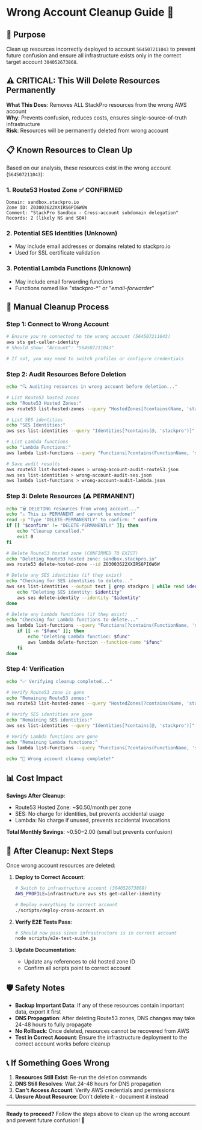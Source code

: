 # Wrong Account Cleanup Guide 🧹

## 🎯 **Purpose**
Clean up resources incorrectly deployed to account `564507211043` to prevent future confusion and ensure all infrastructure exists only in the correct target account `304052673868`.

## ⚠️ **CRITICAL**: This Will Delete Resources Permanently

**What This Does**: Removes ALL StackPro resources from the wrong AWS account  
**Why**: Prevents confusion, reduces costs, ensures single-source-of-truth infrastructure  
**Risk**: Resources will be permanently deleted from wrong account  

## 📋 **Known Resources to Clean Up**

Based on our analysis, these resources exist in the wrong account (`564507211043`):

### 1. Route53 Hosted Zone ✅ CONFIRMED
```
Domain: sandbox.stackpro.io
Zone ID: Z03003622XXIRS6PI6W6W  
Comment: "StackPro Sandbox - Cross-account subdomain delegation"
Records: 2 (likely NS and SOA)
```

### 2. Potential SES Identities (Unknown)
- May include email addresses or domains related to stackpro.io
- Used for SSL certificate validation

### 3. Potential Lambda Functions (Unknown)  
- May include email forwarding functions
- Functions named like "stackpro-*" or "*email-forwarder*"

## 🚀 **Manual Cleanup Process**

### Step 1: Connect to Wrong Account
```bash
# Ensure you're connected to the wrong account (564507211043)
aws sts get-caller-identity
# Should show: "Account": "564507211043"

# If not, you may need to switch profiles or configure credentials
```

### Step 2: Audit Resources Before Deletion
```bash
echo "🔍 Auditing resources in wrong account before deletion..."

# List Route53 hosted zones
echo "Route53 Hosted Zones:"
aws route53 list-hosted-zones --query "HostedZones[?contains(Name, 'stackpro')]"

# List SES identities  
echo "SES Identities:"
aws ses list-identities --query "Identities[?contains(@, 'stackpro')]"

# List Lambda functions
echo "Lambda Functions:"  
aws lambda list-functions --query "Functions[?contains(FunctionName, 'stackpro') || contains(FunctionName, 'email')]"

# Save audit results
aws route53 list-hosted-zones > wrong-account-audit-route53.json
aws ses list-identities > wrong-account-audit-ses.json  
aws lambda list-functions > wrong-account-audit-lambda.json
```

### Step 3: Delete Resources (⚠️ PERMANENT)
```bash
echo "🗑️ DELETING resources from wrong account..."
echo "⚠️ This is PERMANENT and cannot be undone!"
read -p "Type 'DELETE-PERMANENTLY' to confirm: " confirm
if [[ "$confirm" != "DELETE-PERMANENTLY" ]]; then
    echo "Cleanup cancelled."
    exit 0
fi

# Delete Route53 hosted zone (CONFIRMED TO EXIST)
echo "Deleting Route53 hosted zone: sandbox.stackpro.io"
aws route53 delete-hosted-zone --id Z03003622XXIRS6PI6W6W

# Delete any SES identities (if they exist)
echo "Checking for SES identities to delete..."
aws ses list-identities --output text | grep stackpro | while read identity; do
    echo "Deleting SES identity: $identity"
    aws ses delete-identity --identity "$identity"
done

# Delete any Lambda functions (if they exist)  
echo "Checking for Lambda functions to delete..."
aws lambda list-functions --query "Functions[?contains(FunctionName, 'stackpro') || contains(FunctionName, 'email')].FunctionName" --output text | tr '\t' '\n' | while read func; do
    if [[ -n "$func" ]]; then
        echo "Deleting Lambda function: $func"
        aws lambda delete-function --function-name "$func"
    fi
done
```

### Step 4: Verification
```bash
echo "✅ Verifying cleanup completed..."

# Verify Route53 zone is gone
echo "Remaining Route53 zones:"
aws route53 list-hosted-zones --query "HostedZones[?contains(Name, 'stackpro')]"

# Verify SES identities are gone  
echo "Remaining SES identities:"
aws ses list-identities --query "Identities[?contains(@, 'stackpro')]"

# Verify Lambda functions are gone
echo "Remaining Lambda functions:"
aws lambda list-functions --query "Functions[?contains(FunctionName, 'stackpro') || contains(FunctionName, 'email')]"

echo "🎉 Wrong account cleanup complete!"
```

## 📊 **Cost Impact**

**Savings After Cleanup**:
- Route53 Hosted Zone: ~$0.50/month per zone
- SES: No charge for identities, but prevents accidental usage
- Lambda: No charge if unused, prevents accidental invocations

**Total Monthly Savings**: ~$0.50-$2.00 (small but prevents confusion)

## 🔄 **After Cleanup: Next Steps**

Once wrong account resources are deleted:

1. **Deploy to Correct Account**:
   ```bash
   # Switch to infrastructure account (304052673868)
   AWS_PROFILE=infrastructure aws sts get-caller-identity
   
   # Deploy everything to correct account
   ./scripts/deploy-cross-account.sh
   ```

2. **Verify E2E Tests Pass**:
   ```bash
   # Should now pass since infrastructure is in correct account
   node scripts/e2e-test-suite.js
   ```

3. **Update Documentation**:
   - Update any references to old hosted zone ID
   - Confirm all scripts point to correct account

## 🛡️ **Safety Notes**

- **Backup Important Data**: If any of these resources contain important data, export it first
- **DNS Propagation**: After deleting Route53 zones, DNS changes may take 24-48 hours to fully propagate
- **No Rollback**: Once deleted, resources cannot be recovered from AWS
- **Test in Correct Account**: Ensure the infrastructure deployment to the correct account works before cleanup

## 📞 **If Something Goes Wrong**

1. **Resources Still Exist**: Re-run the deletion commands
2. **DNS Still Resolves**: Wait 24-48 hours for DNS propagation  
3. **Can't Access Account**: Verify AWS credentials and permissions
4. **Unsure About Resource**: Don't delete it - document it instead

---

**Ready to proceed?** Follow the steps above to clean up the wrong account and prevent future confusion! 🚀
